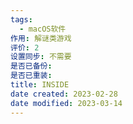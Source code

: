 ```yaml
---
tags:
  - macOS软件
作用: 解谜类游戏
评价: 2
设置同步: 不需要
是否已备份:
是否已重装:
title: INSIDE
date created: 2023-02-28
date modified: 2023-03-14
---
```

